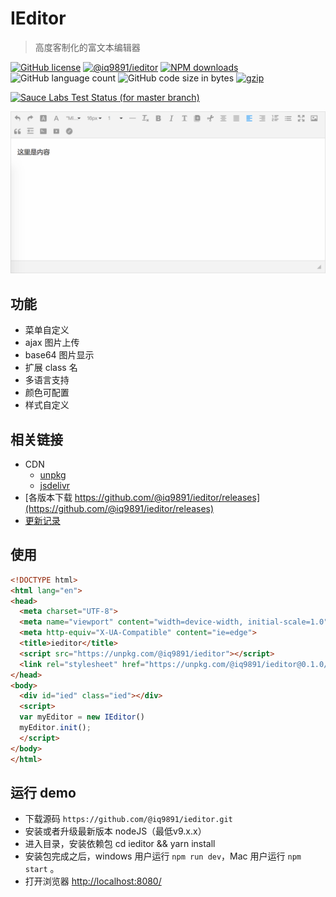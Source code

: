 # IEditor

>高度客制化的富文本编辑器

[![GitHub license](https://img.shields.io/badge/license-MIT-blue.svg)](https://github.com/@iq9891/ieditor/blob/master/LICENSE)
[![@iq9891/ieditor](https://img.shields.io/npm/v/@iq9891/ieditor.svg?colorB=blue)](https://www.npmjs.org/package/@iq9891/ieditor)
[![NPM downloads](https://img.shields.io/npm/dt/@iq9891/ieditor.svg)](https://npmjs.org/package/@iq9891/ieditor)
![GitHub language count](https://img.shields.io/github/languages/count/iq9891/ieditor.svg)
![GitHub code size in bytes](https://img.shields.io/github/languages/code-size/iq9891/ieditor.svg)
[![gzip](http://img.badgesize.io/https://unpkg.com/@iq9891/ieditor?compression=gzip)](https://unpkg.com/@iq9891/ieditor)

[![Sauce Labs Test Status (for master branch)](https://badges.herokuapp.com/browsers?googlechrome=7&firefox=7&microsoftedge=10&iexplore=9&safari=10.10)](https://saucelabs.com/u/_wmhilton)

![ieditor preview](./ieditor-preview.png)

## 功能

- 菜单自定义
- ajax 图片上传
- base64 图片显示
- 扩展 class 名
- 多语言支持
- 颜色可配置
- 样式自定义

## 相关链接

- CDN
  - [unpkg](https://unpkg.com/@iq9891/ieditor)
  - [jsdelivr](https://cdn.jsdelivr.net/npm/@iq9891/ieditor)
- [各版本下载 https://github.com/@iq9891/ieditor/releases](https://github.com/@iq9891/ieditor/releases)
- [更新记录](https://github.com/@iq9891/ieditor/blob/master/changelog.md)

## 使用

```html
<!DOCTYPE html>
<html lang="en">
<head>
  <meta charset="UTF-8">
  <meta name="viewport" content="width=device-width, initial-scale=1.0">
  <meta http-equiv="X-UA-Compatible" content="ie=edge">
  <title>ieditor</title>
  <script src="https://unpkg.com/@iq9891/ieditor"></script>
  <link rel="stylesheet" href="https://unpkg.com/@iq9891/ieditor@0.1.0/dist/ieditor.min.css">
</head>
<body>
  <div id="ied" class="ied"></div>
  <script>
  var myEditor = new IEditor()
  myEditor.init();
  </script>
</body>
</html>
```

## 运行 demo
- 下载源码 `https://github.com/@iq9891/ieditor.git`
- 安装或者升级最新版本 nodeJS（最低v9.x.x）
- 进入目录，安装依赖包 cd ieditor && yarn install
- 安装包完成之后，windows 用户运行 `npm run dev`，Mac 用户运行 `npm start` 。
- 打开浏览器 [http://localhost:8080/](http://localhost:8080/)
